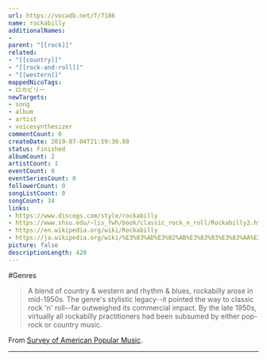 ```yaml
---
url: https://vocadb.net/T/7186
name: rockabilly
additionalNames: 
- 
parent: "[[rock]]"
related:
- "[[country]]"
- "[[rock-and-roll]]"
- "[[western]]"
mappedNicoTags:
- ロカビリー
newTargets:
- song
- album
- artist
- voicesynthesizer
commentCount: 0
createDate: 2019-07-04T21:59:30.88
status: Finished
albumCount: 2
artistCount: 1
eventCount: 0
eventSeriesCount: 0
followerCount: 0
songListCount: 0
songCount: 34
links: 
- https://www.discogs.com/style/rockabilly
- https://www.shsu.edu/~lis_fwh/book/classic_rock_n_roll/Rockabilly2.htm
- https://en.wikipedia.org/wiki/Rockabilly
- https://ja.wikipedia.org/wiki/%E3%83%AD%E3%82%AB%E3%83%93%E3%83%AA%E3%83%BC
picture: false
descriptionLength: 420
---
```


#Genres

>A blend of country & western and rhythm & blues, rockabilly arose in mid-1950s. The genre's stylistic legacy--it pointed the way to classic rock 'n' roll--far outweighed its commercial impact. By the late 1950s, virtually all rockabilly practitioners had been subsumed by either pop-rock or country music.

From [Survey of American Popular Music](https://www.shsu.edu/~lis_fwh/book/classic_rock_n_roll/Rockabilly2.htm).

---

